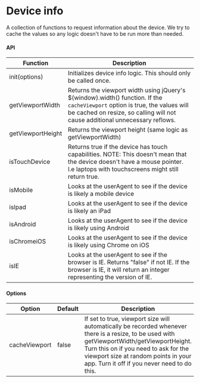 # Device info

A collection of functions to request information about the device.
We try to cache the values so any logic doesn't have to be run more than needed.

#### API

|Function|Description|
|---|---|
|init(options)|Initializes device info logic. This should only be called once.|
|getViewportWidth|Returns the viewport width using jQuery's $(window).width() function. If the `cacheViewport` option is true, the values will be cached on resize, so calling will not cause additional unnecessary reflows.|
|getViewportHeight|Returns the viewport height (same logic as getViewportWidth)|
|isTouchDevice|Returns true if the device has touch capabilities. NOTE: This doesn't mean that the device doesn't have a mouse pointer. I.e laptops with touchscreens might still return true.|
|isMobile|Looks at the userAgent to see if the device is likely a mobile device|
|isIpad|Looks at the userAgent to see if the device is likely an iPad|
|isAndroid|Looks at the userAgent to see if the device is likely using Android|
|isChromeiOS|Looks at the userAgent to see if the device is likely using Chrome on iOS|
|isIE|Looks at the userAgent to see if the browser is IE. Returns "false" if not IE. If the browser is IE, it will return an integer representing the version of IE.|

#### Options

|Option|Default|Description|
|---|---|---|
|cacheViewport|false|If set to true, viewport size will automatically be recorded whenever there is a resize, to be used with getViewportWidth/getViewportHeight. Turn this on if you need to ask for the viewport size at random points in your app. Turn it off if you never need to do this. |
